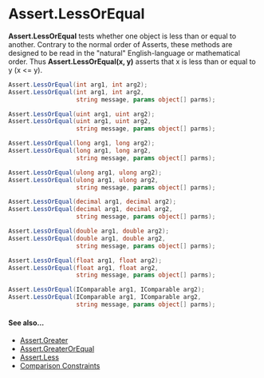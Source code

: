 # Assert.LessOrEqual


**Assert.LessOrEqual** tests whether one object is less than or equal to another.
Contrary to the normal order of Asserts, these methods are designed to be
read in the "natural" English-language or mathematical order. Thus
**Assert.LessOrEqual(x, y)** asserts that x is less than or equal to y (x <= y).

```csharp
Assert.LessOrEqual(int arg1, int arg2);
Assert.LessOrEqual(int arg1, int arg2,
                   string message, params object[] parms);

Assert.LessOrEqual(uint arg1, uint arg2);
Assert.LessOrEqual(uint arg1, uint arg2,
                   string message, params object[] parms);

Assert.LessOrEqual(long arg1, long arg2);
Assert.LessOrEqual(long arg1, long arg2,
                   string message, params object[] parms);

Assert.LessOrEqual(ulong arg1, ulong arg2);
Assert.LessOrEqual(ulong arg1, ulong arg2,
                   string message, params object[] parms);

Assert.LessOrEqual(decimal arg1, decimal arg2);
Assert.LessOrEqual(decimal arg1, decimal arg2,
                   string message, params object[] parms);

Assert.LessOrEqual(double arg1, double arg2);
Assert.LessOrEqual(double arg1, double arg2,
                   string message, params object[] parms);

Assert.LessOrEqual(float arg1, float arg2);
Assert.LessOrEqual(float arg1, float arg2,
                   string message, params object[] parms);

Assert.LessOrEqual(IComparable arg1, IComparable arg2);
Assert.LessOrEqual(IComparable arg1, IComparable arg2,
                   string message, params object[] parms);
```

#### See also...
 * [Assert.Greater](Assert.Greater.md)
 * [Assert.GreaterOrEqual](Assert.GreaterOrEqual.md)
 * [Assert.Less](Assert.Less.md)
 * [Comparison Constraints](xref:constraints#comparison-constraints)
